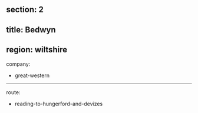 section: 2
----
title: Bedwyn
----
region: wiltshire
----
company:
- great-western
----
route:
- reading-to-hungerford-and-devizes
